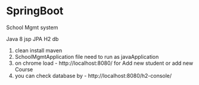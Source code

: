 # SpringBoot
School Mgmt system

Java 8
jsp
JPA
H2 db
1. clean install maven
2. SchoolMgmtApplication file need to run as javaApplication
3. on chrome load - http://localhost:8080/ for Add new student or add new Course
4. you can check database by - http://localhost:8080/h2-console/
